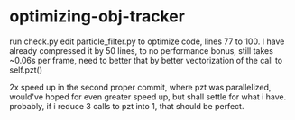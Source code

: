 # optimizing-obj-tracker

run check.py
edit particle_filter.py to optimize code, lines 77 to 100.
I have already compressed it by 50 lines, to no performance bonus, still takes ~0.06s per frame, need to better that by better vectorization of the call to self.pzt()

2x speed up in the second proper commit, where pzt was parallelized, would've hoped for even greater speed up, but shall settle for what i have. probably, if i reduce 3 calls to pzt into 1, that should be perfect.
